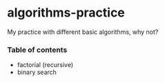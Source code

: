 # algorithms-practice
My practice with different basic algorithms, why not?

### Table of contents
* factorial (recursive)
* binary search
